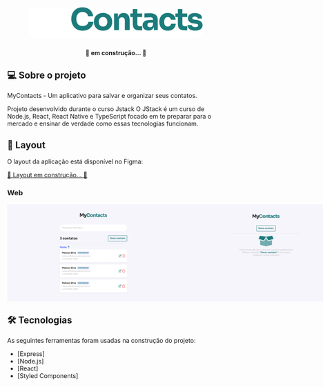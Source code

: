 <h1 align="center">
  <img src="./fe/src/assets/images/readmeLogo.svg"/>
</h1>

<h4 align="center"> 
	🚧 em construção... 🚧
</h4>

## 💻 Sobre o projeto

MyContacts - Um aplicativo para salvar e organizar seus contatos.

Projeto desenvolvido durante o curso Jstack
O JStack é um curso de Node.js, React, React Native e TypeScript focado em te preparar para o mercado e ensinar de verdade como essas tecnologias funcionam.

## 🎨 Layout

O layout da aplicação está disponível no Figma:


<a href="https://www.figma.com6">
 🚧 Layout em construção... 🚧
</a>

### Web

<p align="center" style="display: flex;">
  <img src="./fe/src/assets/images/home.png"  width="400px"/>

  <img src="./fe/src/assets/images/noContacts.png"  width="400px"/>
</p>


## 🛠 Tecnologias

As seguintes ferramentas foram usadas na construção do projeto:

- [Express]
- [Node.js]
- [React]
- [Styled Components]

